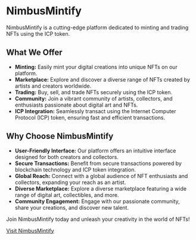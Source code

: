 # NimbusMintify

NimbusMintify is a cutting-edge platform dedicated to minting and trading NFTs using the ICP token.

## What We Offer

- **Minting:** Easily mint your digital creations into unique NFTs on our platform.
- **Marketplace:** Explore and discover a diverse range of NFTs created by artists and creators worldwide.
- **Trading:** Buy, sell, and trade NFTs securely using the ICP token.
- **Community:** Join a vibrant community of artists, collectors, and enthusiasts passionate about digital art and NFTs.
- **ICP Integration:** Seamlessly transact using the Internet Computer Protocol (ICP) token, ensuring fast and efficient transactions.

## Why Choose NimbusMintify

- **User-Friendly Interface:** Our platform offers an intuitive interface designed for both creators and collectors.
- **Secure Transactions:** Benefit from secure transactions powered by blockchain technology and ICP token integration.
- **Global Reach:** Connect with a global audience of NFT enthusiasts and collectors, expanding your reach as an artist.
- **Diverse Marketplace:** Explore a diverse marketplace featuring a wide range of digital art, collectibles, and more.
- **Community Engagement:** Engage with our passionate community, share your creations, and discover new talent.

Join NimbusMintify today and unleash your creativity in the world of NFTs!

[Visit NimbusMintify](https://www.nimbusmintify.com)
